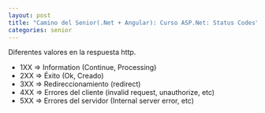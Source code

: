 ```yaml
---
layout: post
title: "Camino del Senior(.Net + Angular): Curso ASP.Net: Status Codes"
categories: senior
---
```


Diferentes valores en la respuesta<!--more--> http.

- 1XX => Information (Continue, Processing)
- 2XX => Éxito (Ok, Creado)
- 3XX => Redireccionamiento (redirect)
- 4XX => Errores del cliente (invalid request, unauthorize, etc)
- 5XX => Errores del servidor (Internal server error, etc)

